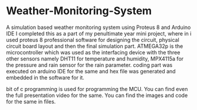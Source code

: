 # Weather-Monitoring-System
A simulation based weather monitoring system using Proteus 8 and Arduino IDE
I completed this as a part of my penultimate year mini project, where in i used proteus 8 professional software for designing the circuit, physical circuit board layout and then the final simulation part. 
ATMEGA32p is the microcontroller which was used as the interfacing device with the three other sensors namely DHT11 for temperature and humidity, MPX4115a for the pressure and rain sensor for the rain parameter. 
coding part was executed on arduino IDE for the same and hex file was generated and embedded in the software for it. 

bit of c programming is used for programming the MCU.
You can find even the full presentation video for the same.
You can find the images and code for the same in files. 
